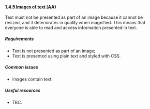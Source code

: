 #### [1.4.5 Images of text (AA)](https://www.w3.org/TR/UNDERSTANDING-WCAG20/visual-audio-contrast-text-presentation.html)

Text must not be presented as part of an image because it cannot be resized, and it deteriorates in quality when magnified. This means that everyone is able to read and access information presented in text.

##### Requirements

*   Text is not presented as part of an image;
*   Text is presented using plain text and styled with CSS.

##### Common issues

*   Images contain text.

##### Useful resources

*   TBC.

